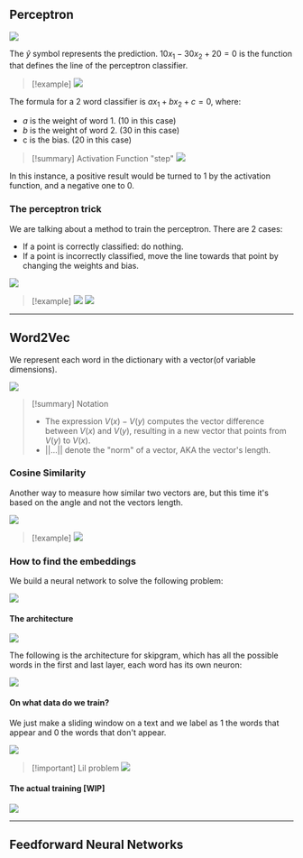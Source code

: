 ## Perceptron

![](../z_images/Pasted%20image%2020240204194848.png)

The $\hat{y}$ symbol represents the prediction.
$10x_1 - 30x_2 + 20 = 0$ is the function that defines the line of the perceptron classifier.

> [!example]
> ![](../z_images/Pasted%20image%2020240204203826.png)


The formula for a 2 word classifier is $ax_1 + bx_2 + c = 0$, where:
- $a$ is the weight of word 1. (10 in this case)
- $b$ is the weight of word 2. (30 in this case)
- c is the bias. (20 in this case)

> [!summary] Activation Function "step"
> ![](../z_images/Pasted%20image%2020240204195138.png)


In this instance, a positive result would be turned to 1 by the activation function, and a negative one to 0.


### The perceptron trick

We are talking about a method to train the perceptron.
There are 2 cases:
- If a point is correctly classified: do nothing.
- If a point is incorrectly classified, move the line towards that point by changing the weights and bias.

![](../z_images/Pasted%20image%2020240204215952.png)

> [!example]
> ![](../z_images/Pasted%20image%2020240204220617.png)
> ![](../z_images/Pasted%20image%2020240204220729.png)

---

## Word2Vec

We represent each word in the dictionary with a vector(of variable dimensions).

![](../z_images/Pasted%20image%2020240204232528.png)

> [!summary] Notation
> - The expression $V(x) - V(y)$ computes the vector difference between $V(x)$ and $V(y)$, resulting in a new vector that points from $V(y)$ to $V(x)$.
> - $||...||$ denote the "norm" of a vector, AKA the vector's length.


### Cosine Similarity

Another way to measure how similar two vectors are, but this time it's based on the angle and not the vectors length.

![](../z_images/Pasted%20image%2020240204235349.png)

> [!example]
> ![](../z_images/Pasted%20image%2020240204235410.png)


### How to find the embeddings

We build a neural network to solve the following problem:

![](../z_images/Pasted%20image%2020240205000428.png)

#### The architecture

![](../z_images/Pasted%20image%2020240205001647.png)


The following is the architecture for skipgram, which has all the possible words in the first and last layer, each word has its own neuron:

![](../z_images/Pasted%20image%2020240205001701.png)

#### On what data do we train?

We just make a sliding window on a text and we label as 1 the words that appear and 0 the words that don't appear.

![](../z_images/Pasted%20image%2020240205001522.png)

> [!important] Lil problem
> ![](../z_images/Pasted%20image%2020240205002454.png)


#### The actual training [WIP]

![](../z_images/Pasted%20image%2020240205122552.png)

---


## Feedforward Neural Networks

